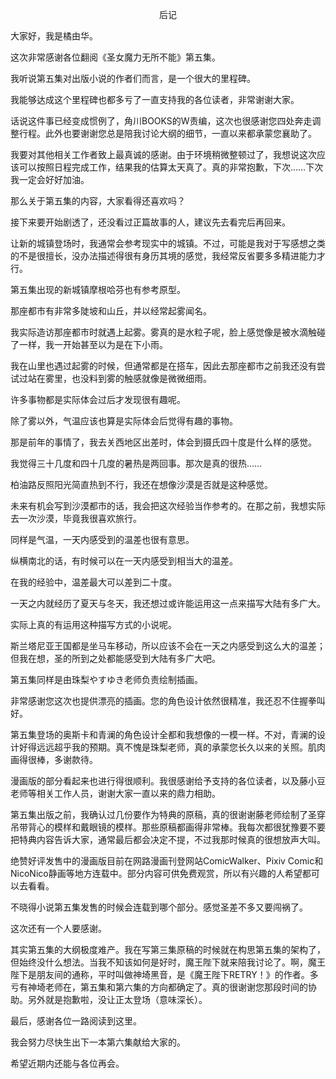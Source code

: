<p align="center">后记</p>

大家好，我是橘由华。

这次非常感谢各位翻阅《圣女魔力无所不能》第五集。

我听说第五集对出版小说的作者们而言，是一个很大的里程碑。

我能够达成这个里程碑也都多亏了一直支持我的各位读者，非常谢谢大家。

话说这件事已经变成惯例了，角川BOOKS的W责编，这次也很感谢您四处奔走调整行程。此外也要谢谢您总是陪我讨论大纲的细节，一直以来都承蒙您襄助了。

我要对其他相关工作者致上最真诚的感谢。由于环境稍微整顿过了，我想说这次应该可以按照日程完成工作，结果我的估算太天真了。真的非常抱歉，下次……下次我一定会好好加油。

那么关于第五集的内容，大家看得还喜欢吗？

接下来要开始剧透了，还没看过正篇故事的人，建议先去看完后再回来。

让新的城镇登场时，我通常会参考现实中的城镇。不过，可能是我对于写感想之类的不是很擅长，没办法描述得很有身历其境的感觉，我经常反省要多多精进能力才行。

第五集出现的新城镇摩根哈芬也有参考原型。

那座都市有非常多陡坡和山丘，并以经常起雾闻名。

我实际造访那座都市时就遇上起雾。雾真的是水粒子呢，脸上感觉像是被水滴触碰了一样，我一开始甚至以为是在下小雨。

我在山里也遇过起雾的时候，但通常都是在搭车，因此去那座都市之前我还没有尝试过站在雾里，也没料到雾的触感就像是微微细雨。

许多事物都是实际体会过后才发现很有趣呢。

除了雾以外，气温应该也算是实际体会后觉得有趣的事物。

那是前年的事情了，我去关西地区出差时，体会到摄氏四十度是什么样的感觉。

我觉得三十几度和四十几度的暑热是两回事。那次是真的很热……

柏油路反照阳光简直热到不行，我还在想像沙漠是否就是这种感觉。

未来有机会写到沙漠都市的话，我会把这次经验当作参考的。在那之前，我想实际去一次沙漠，毕竟我很喜欢旅行。

同样是气温，一天内感受到的温差也很有意思。

纵横南北的话，有时候可以在一天内感受到相当大的温差。

在我的经验中，温差最大可以差到二十度。

一天之内就经历了夏天与冬天，我还想过或许能运用这一点来描写大陆有多广大。

实际上真的有运用这种描写方式的小说呢。

斯兰塔尼亚王国都是坐马车移动，所以应该不会在一天之内感受到这么大的温差；但我在想，圣的所到之处都能感受到大陆有多广大吧。

第五集同样是由珠梨やすゆき老师负责绘制插画。

非常感谢您这次也提供漂亮的插画。您的角色设计依然很精准，我还忍不住握拳叫好。

第五集登场的奥斯卡和青澜的角色设计全都和我想像的一模一样。不对，青澜的设计好得远远超乎我的预期。真不愧是珠梨老师，真的承蒙您长久以来的关照。肌肉画得很棒，多谢款待。

漫画版的部分看起来也进行得很顺利。我很感谢给予支持的各位读者，以及藤小豆老师等相关工作人员，谢谢大家一直以来的鼎力相助。

第五集出版之前，我确认过几份要作为特典的原稿，真的很谢谢藤老师绘制了圣穿吊带背心的模样和戴眼镜的模样。那些原稿都画得非常棒。我每次都很犹豫要不要把特典内容告诉大家，通常最后都会决定不提，不过我那时候真的很想放声大叫。

绝赞好评发售中的漫画版目前在网路漫画刊登网站ComicWalker、Pixiv Comic和NicoNico静画等地方连载中。部分内容可供免费观赏，所以有兴趣的人希望都可以去看看。

不晓得小说第五集发售的时候会连载到哪个部分。感觉圣差不多又要闯祸了。

这次还有一个人要感谢。

其实第五集的大纲极度难产。我在写第三集原稿的时候就在构思第五集的架构了，但始终没什么想法。当我不知该如何是好时，魔王陛下就来陪我讨论了。啊，魔王陛下是朋友间的通称，平时叫做神埼黑音，是《魔王陛下RETRY！》的作者。多亏有神埼老师在，第五集和第六集的方向都确定了。真的很谢谢您那段时间的协助。另外就是抱歉啦，没让正太登场（意味深长）。

最后，感谢各位一路阅读到这里。

我会努力尽快生出下一本第六集献给大家的。

希望近期内还能与各位再会。

